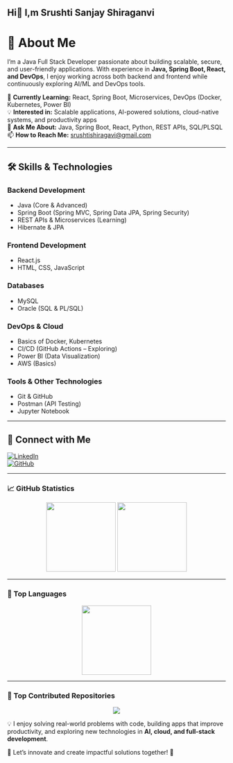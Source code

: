 ## Hi👋 I,m Srushti Sanjay Shiraganvi


# 🚀 About Me  

I’m a Java Full Stack Developer passionate about building scalable, secure, and user-friendly applications. With experience in **Java, Spring Boot, React, and DevOps**, I enjoy working across both backend and frontend while continuously exploring AI/ML and DevOps tools.  

🔭 **Currently Learning:** React, Spring Boot, Microservices, DevOps (Docker, Kubernetes, Power BI)  
💡 **Interested in:** Scalable applications, AI-powered solutions, cloud-native systems, and productivity apps  
💬 **Ask Me About:** Java, Spring Boot, React, Python, REST APIs, SQL/PLSQL  
📫 **How to Reach Me:** srushtishiragavi@gmail.com  

---

## 🛠️ Skills & Technologies  

### Backend Development  
- Java (Core & Advanced)  
- Spring Boot (Spring MVC, Spring Data JPA, Spring Security)  
- REST APIs & Microservices (Learning)  
- Hibernate & JPA  

### Frontend Development  
- React.js  
- HTML, CSS, JavaScript  

### Databases  
- MySQL  
- Oracle (SQL & PL/SQL)  

### DevOps & Cloud  
- Basics of Docker, Kubernetes   
- CI/CD (GitHub Actions – Exploring)  
- Power BI (Data Visualization)  
- AWS (Basics)  

### Tools & Other Technologies  
- Git & GitHub  
- Postman (API Testing)  
- Jupyter Notebook  

---

## 🔗 Connect with Me  
[![LinkedIn](https://img.shields.io/badge/LinkedIn-blue?style=for-the-badge&logo=linkedin)](https://in.linkedin.com/in/srushti-sanjay-shiraganvi-a0244a27a)  
[![GitHub](https://img.shields.io/badge/GitHub-black?style=for-the-badge&logo=github)](https://github.com/srushtisshiraganvi)  

---


### 📈 GitHub Statistics  

<p align="center">
  <img src="https://github-readme-stats.vercel.app/api?username=srushtisshiraganvi&show_icons=true&theme=tokyonight&hide_rank=true" height="160" />
  <img src="https://github-readme-streak-stats.herokuapp.com/?user=srushtisshiraganvi&theme=tokyonight" height="160" />
</p>

---

### 🧩 Top Languages  

<p align="center">
  <img src="https://github-readme-stats.vercel.app/api/top-langs/?username=srushtisshiraganvi&layout=compact&theme=tokyonight" height="160" />
</p>

---

### 🚀 Top Contributed Repositories  

<p align="center">
  <img src="https://github-contributor-stats.vercel.app/api?username=srushtisshiraganvi&limit=5&theme=tokyonight&combine_all_yearly_contributions=true" />
</p>

💡 I enjoy solving real-world problems with code, building apps that improve productivity, and exploring new technologies in **AI, cloud, and full-stack development**.  

📌 Let’s innovate and create impactful solutions together! 🚀  

